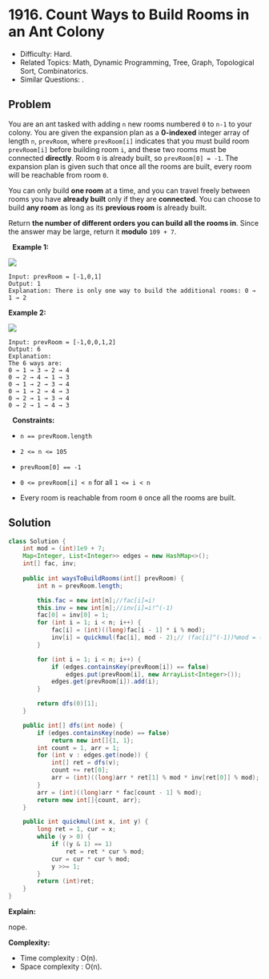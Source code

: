 # 1916. Count Ways to Build Rooms in an Ant Colony

- Difficulty: Hard.
- Related Topics: Math, Dynamic Programming, Tree, Graph, Topological Sort, Combinatorics.
- Similar Questions: .

## Problem

You are an ant tasked with adding ```n``` new rooms numbered ```0``` to ```n-1``` to your colony. You are given the expansion plan as a **0-indexed** integer array of length ```n```, ```prevRoom```, where ```prevRoom[i]``` indicates that you must build room ```prevRoom[i]``` before building room ```i```, and these two rooms must be connected **directly**. Room ```0``` is already built, so ```prevRoom[0] = -1```. The expansion plan is given such that once all the rooms are built, every room will be reachable from room ```0```.

You can only build **one room** at a time, and you can travel freely between rooms you have **already built** only if they are **connected**. You can choose to build **any room** as long as its **previous room** is already built.

Return **the **number of different orders** you can build all the rooms in**. Since the answer may be large, return it **modulo** ```109 + 7```.

 
**Example 1:**

![](https://assets.leetcode.com/uploads/2021/06/19/d1.JPG)

```
Input: prevRoom = [-1,0,1]
Output: 1
Explanation: There is only one way to build the additional rooms: 0 → 1 → 2
```

**Example 2:**

![](https://assets.leetcode.com/uploads/2021/06/19/d2.JPG)


```
Input: prevRoom = [-1,0,0,1,2]
Output: 6
Explanation:
The 6 ways are:
0 → 1 → 3 → 2 → 4
0 → 2 → 4 → 1 → 3
0 → 1 → 2 → 3 → 4
0 → 1 → 2 → 4 → 3
0 → 2 → 1 → 3 → 4
0 → 2 → 1 → 4 → 3
```

 
**Constraints:**


	
- ```n == prevRoom.length```
	
- ```2 <= n <= 105```
	
- ```prevRoom[0] == -1```
	
- ```0 <= prevRoom[i] < n``` for all ```1 <= i < n```
	
- Every room is reachable from room ```0``` once all the rooms are built.


## Solution

```java
class Solution {
    int mod = (int)1e9 + 7;
    Map<Integer, List<Integer>> edges = new HashMap<>();
    int[] fac, inv;
    
    public int waysToBuildRooms(int[] prevRoom) {
        int n = prevRoom.length;

        this.fac = new int[n];//fac[i]=i!
        this.inv = new int[n];//inv[i]=i!^(-1)
        fac[0] = inv[0] = 1;
        for (int i = 1; i < n; i++) {
            fac[i] = (int)((long)fac[i - 1] * i % mod);
            inv[i] = quickmul(fac[i], mod - 2);// (fac[i]^(-1))%mod = (fac[i]^(mod-2))%mod
        }

        for (int i = 1; i < n; i++) {
            if (edges.containsKey(prevRoom[i]) == false)
                edges.put(prevRoom[i], new ArrayList<Integer>());
            edges.get(prevRoom[i]).add(i);
        }

        return dfs(0)[1];      
    }

    public int[] dfs(int node) {
        if (edges.containsKey(node) == false)
            return new int[]{1, 1};
        int count = 1, arr = 1;
        for (int v : edges.get(node)) {
            int[] ret = dfs(v);
            count += ret[0];
            arr = (int)((long)arr * ret[1] % mod * inv[ret[0]] % mod);
        }
        arr = (int)((long)arr * fac[count - 1] % mod);
        return new int[]{count, arr};
    }

    public int quickmul(int x, int y) {
        long ret = 1, cur = x;
        while (y > 0) {
            if ((y & 1) == 1)
                ret = ret * cur % mod;
            cur = cur * cur % mod;
            y >>= 1;
        }
        return (int)ret;
    }
}

```

**Explain:**

nope.

**Complexity:**

* Time complexity : O(n).
* Space complexity : O(n).
